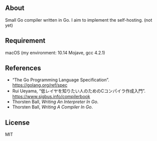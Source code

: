 ## About
Small Go compiler written in Go.
I aim to implement the self-hosting. (not yet)

## Requirement
macOS
(my environment: 10.14 Mojave, gcc 4.2.1)

## References
* “The Go Programming Language Specification”. <https://golang.org/ref/spec>
* Rui Ueyama, “低レイヤを知りたい人のためのCコンパイラ作成入門”. <https://www.sigbus.info/compilerbook>
* Thorsten Ball, *Writing An Interpreter In Go*.
* Thorsten Ball, *Writing A Compiler In Go*.

## License
MIT